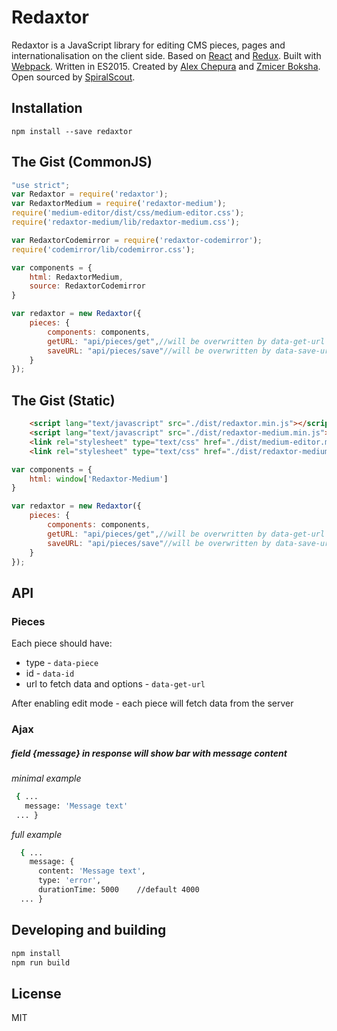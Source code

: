 # Redaxtor
Redaxtor is a JavaScript library for editing CMS pieces, pages and internationalisation on the client side.
Based on [React](https://facebook.github.io/react/) and [Redux](http://redux.js.org/).
Built with [Webpack](https://webpack.github.io/).
Written in ES2015.
Created by [Alex Chepura](https://twitter.com/alexchepura) and [Zmicer Boksha](https://github.com/ZmicerBoksha).
Open sourced by [SpiralScout](http://spiralscout.com).

## Installation
```
npm install --save redaxtor
```

## The Gist (CommonJS)
```js
"use strict";
var Redaxtor = require('redaxtor');
var RedaxtorMedium = require('redaxtor-medium');
require('medium-editor/dist/css/medium-editor.css');
require('redaxtor-medium/lib/redaxtor-medium.css');

var RedaxtorCodemirror = require('redaxtor-codemirror');
require('codemirror/lib/codemirror.css');

var components = {
    html: RedaxtorMedium,
    source: RedaxtorCodemirror
}

var redaxtor = new Redaxtor({
    pieces: {
        components: components,
        getURL: "api/pieces/get",//will be overwritten by data-get-url
        saveURL: "api/pieces/save"//will be overwritten by data-save-url
    }
});
```

## The Gist (Static)

````html
    <script lang="text/javascript" src="./dist/redaxtor.min.js"></script>
    <script lang="text/javascript" src="./dist/redaxtor-medium.min.js"></script>
    <link rel="stylesheet" type="text/css" href="./dist/medium-editor.min.css" charset="utf-8">
    <link rel="stylesheet" type="text/css" href="./dist/redaxtor-medium.min.css" charset="utf-8">
````

```js
var components = {
    html: window['Redaxtor-Medium']
}

var redaxtor = new Redaxtor({
    pieces: {
        components: components,
        getURL: "api/pieces/get",//will be overwritten by data-get-url
        saveURL: "api/pieces/save"//will be overwritten by data-save-url
    }
});
```

## API
### Pieces
Each piece should have:
* type - ```data-piece```
* id - ```data-id```
* url to fetch data and options - ```data-get-url```

After enabling edit mode - each piece will fetch data from the server
### Ajax
##### field {message} in response will show bar with message content
 *minimal example*
 ```bash
  { ...
    message: 'Message text'
  ... }
  ```

  *full example*
  ```bash
    { ...
      message: {
        content: 'Message text',
        type: 'error',
        durationTime: 5000    //default 4000
    ... }
   ```

## Developing and building


 ```bash
 npm install
 npm run build
 ```

## License
MIT